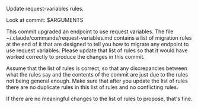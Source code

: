 Update request-variables rules.

Look at commit: $ARGUMENTS

This commit upgraded an endpoint to use request variables. The file
~/.claude/commands/request-variables.md contains a list of migration rules at
the end of it that are designed to tell you how to migrate any endpoint to use
request variables. Please update that list of rules so that it would have worked
correctly to produce the changes in this commit.

Assume that the list of rules is correct, so that any discrepancies between what
the rules say and the contents of the commit are just due to the rules not being
general enough. Make sure that after you update the list of rules there are no
duplicate rules in this list of rules and no conflicting rules.

If there are no meaningful changes to the list of rules to propose, that's fine.
